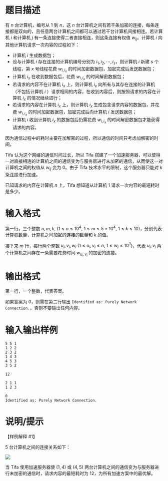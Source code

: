 # 题目描述

有 $n$ 台计算机，编号从 $1$ 到 $n$，这 $n$ 台计算机之间有若干条加密的连接，每条连接都是双向的，且任意两台计算机之间都可以通过若干台计算机间接相连。若计算机 $i$ 和计算机 $j$ 有一条连接使得二者直接相连，则这条连接有权值 $w_{ij}$。计算机 $i$ 向其他计算机请求一次内容的过程如下：

* 计算机 $i$ 生成数据包；
* 设与计算机 $i$ 存在连接的计算机编号分别为 $i_1,i_2,\cdots,i_s$，则计算机 $i$ 新建 $s$ 个线程，第 $x$ 号线程花费 $w_{i,i_x}$ 的时间加密数据包，加密完成后发送数据包；
* 计算机 $i_x$ 在收到数据包后，花费 $w_{i,i_x}$ 的时间解密数据包；
* 若请求的内容不在计算机 $i_x$ 上，则计算机 $i_x$ 向所有与其存在连接的计算机（不包括计算机 $i$ ）请求相同的内容，在收到内容后，则按照请求的内容在计算机 $i_x$ 的情况继续进行；
* 若请求的内容在计算机 $i_x$ 上，则计算机 $i_x$ 生成包含请求内容的数据包，并花费 $w_{i,i_x}$ 的时间加密数据包，加密完成后向计算机 $i$ 发送数据包；
* 计算机 $i$ 收到计算机 $i_x$ 的数据包后仍需花费 $w_{i,i_x}$ 的时间解密数据包才能获得请求的内容。

因为通信过程中的耗时主要在加解密的过程，所以通信的时间只考虑加解密的时间。

Tifa 认为这个网络的通信时间过长，所以 Tifa 搭建了一个加速服务器，可以使得一对直接相连的计算机之间的通信变为与服务器进行未加密的通信，从而使这一对计算机之间的权值从 $w_{ij}$ 变为 $0$。由于 Tifa 技术水平的限制，这个服务器只能对 $k$ 条连接进行加速。

已知请求的内容在计算机 $n$ 上，Tifa 想知道从计算机 $1$ 请求一次内容的最短耗时是多少。

# 输入格式

第一行，三个整数 $n,m,k,~(1 \leq n \leq {10}^4,~1 \leq m \leq 5 \times {10}^4,~1 \leq k \leq 10)$，分别代表计算机数量，计算机之间加密的连接的数量和 $k$ 的值。

接下来 $m$ 行，每行两个整数 $u_i,v_i,w_i~(1 \leq u_i,v_i \leq n,~1 \leq w_i \leq {10}^3)$，代表 $u_i,v_i$ 两个计算机之间存在一条需要花费时间 $w_{u_i,v_i}$ 的加密的连接。

# 输出格式

第一行，一个整数，代表答案。

如果答案为 $0$，则需在第二行输出 `Identified as: Purely Network Connection.`，否则不要输出任何内容。

# 输入输出样例

```input1
5 5 1
1 2 2
2 3 2
1 4 3
4 5 3
3 5 2
```

```output1
12
```

```input2
2 1 1
1 2 3
```

```output2
0
Identified as: Purely Network Connection.
```

# 说明/提示

【样例解释 #1】

$5$ 台计算机之间的连接关系如下：

![](file://E.png)

当 Tifa 使用加速服务器使 $(1,4)$ 或 $(4,5)$ 两台计算机之间的通信变为与服务器进行未加密的通信时，请求内容的最短耗时为 $12$，为所有加速方案中的最优解。
